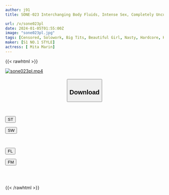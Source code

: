 ```yaml
---
author: j91
title: SONE-023 Interchanging Body Fluids, Intense Sex, Completely Uncut Special Maru Mita

url: /v/sone023pl
date: 2024-01-05T01:55:00Z
image: "sone023pl.jpg"
tags: [Censored, Solowork, Big Tits, Beautiful Girl, Nasty, Hardcore, Kiss	]
maker: [S1 NO.1 STYLE]
actress: [ Mita Marin]
---
```



{{< rawhtml >}}

<div class="video" data-videoid="7PMA0gjbD3TAAk8">
    <a href="javascript:;">
        <img src="/v/sone023pl/sone023pl.jpg" width="WIDTH" height="HEIGHT" alt="sone023pl.mp4" loading="lazy">
    </a>
</div>

<script type="text/javascript" src="https://j91.asia/asset/on-demand-st.js"></script>

<br>
  <link rel="stylesheet" href="https://j91.asia/asset/bs5.css">
  
  <center>
  <button class="btn btn-primary" type="button" data-bs-toggle="collapse" data-bs-target=".multi-collapse" aria-expanded="false" aria-controls="multiCollapseExample1 multiCollapseExample2"><h2>Download</h2></button></center>
</p>
<div class="row">
  <div class="col">
    <div class="collapse multi-collapse" id="multiCollapseExample1">
      <div class="card card-body">
	      	      <br>
<div class="buttons">  
<p><a href="https://streamtape.to/v/7PMA0gjbD3TAAk8" target="_blank"><button class="btn-hover color-3"><i class="fa fa-download"></i> ST</button></a></p>
<p><a href="https://flaswish.com/rlmsa0z5tner" target="_blank"><button class="btn-hover color-2"><i class="fa fa-download"></i> SW</button></a></p></div>
    </div>
  </div>
</div>
  <div class="col">
    <div class="collapse multi-collapse" id="multiCollapseExample2">
      <div class="card card-body">
	      <br>
<div class="buttons">
<p><a href="javascript:;" target="_blank"><button class="btn-hover color-9"><i class="fa fa-download"></i> FL</button></a></p>
<p><a href="javascript:;" target="_blank"><button class="btn-hover color-8"><i class="fa fa-download"></i> FM</button></a></p></div>
<br><br>
      </div>
    </div>
  </div>
</div>

{{< /rawhtml >}}